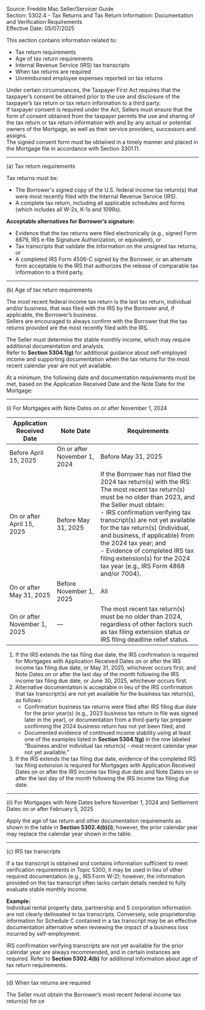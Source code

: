 Source: Freddie Mac Seller/Servicer Guide  
Section: 5302.4 - Tax Returns and Tax Return Information: Documentation and Verification Requirements  
Effective Date: 05/07/2025  

This section contains information related to:  
- Tax return requirements  
- Age of tax return requirements  
- Internal Revenue Service (IRS) tax transcripts  
- When tax returns are required  
- Unreimbursed employee expenses reported on tax returns  

Under certain circumstances, the Taxpayer First Act requires that the taxpayer’s consent be obtained prior to the use and disclosure of the taxpayer’s tax return or tax return information to a third party.  
If taxpayer consent is required under the Act, Sellers must ensure that the form of consent obtained from the taxpayer permits the use and sharing of the tax return or tax return information with and by any actual or potential owners of the Mortgage, as well as their service providers, successors and assigns.  
The signed consent form must be obtained in a timely manner and placed in the Mortgage file in accordance with Section 3301.11.

---

(a) Tax return requirements  

Tax returns must be:  
- The Borrower's signed copy of the U.S. federal income tax return(s) that were most recently filed with the Internal Revenue Service (IRS).  
- A complete tax return, including all applicable schedules and forms (which includes all W-2s, K-1s and 1099s).

**Acceptable alternatives for Borrower’s signature:**  
- Evidence that the tax returns were filed electronically (e.g., signed Form 8879, IRS e-file Signature Authorization, or equivalent), or  
- Tax transcripts that validate the information on the unsigned tax returns, or  
- A completed IRS Form 4506-C signed by the Borrower, or an alternate form acceptable to the IRS that authorizes the release of comparable tax information to a third party.

---

(b) Age of tax return requirements  

The most recent federal income tax return is the last tax return, individual and/or business, that was filed with the IRS by the Borrower and, if applicable, the Borrower’s business.  
Sellers are encouraged to always confirm with the Borrower that the tax returns provided are the most recently filed with the IRS.

The Seller must determine the stable monthly income, which may require additional documentation and analysis.  
Refer to **Section 5304.1(g)** for additional guidance about self-employed income and supporting documentation when the tax returns for the most recent calendar year are not yet available.

At a minimum, the following date and documentation requirements must be met, based on the Application Received Date and the Note Date for the Mortgage:

---

(i) For Mortgages with Note Dates on or after November 1, 2024  

| Application Received Date | Note Date | Requirements |
|---------------------------|-----------|---------------|
| Before April 15, 2025 | On or after November 1, 2024 | Before May 31, 2025 | Most recent federal income tax return(s) filed with the IRS. The most recent tax return(s) must be no older than 2023. |
| On or after April 15, 2025 | Before May 31, 2025 | If the Borrower has not filed the 2024 tax return(s) with the IRS: The most recent tax return(s) must be no older than 2023, and the Seller must obtain: <br> - IRS confirmation verifying tax transcript(s) are not yet available for the tax return(s) (individual, and business, if applicable) from the 2024 tax year; and <br> - Evidence of completed IRS tax filing extension(s) for the 2024 tax year (e.g., IRS Form 4868 and/or 7004). |
| On or after May 31, 2025 | Before November 1, 2025 | All |
| On or after November 1, 2025 | — | The most recent tax return(s) must be no older than 2024, regardless of other factors such as tax filing extension status or IRS filing deadline relief status. |

1. If the IRS extends the tax filing due date, the IRS confirmation is required for Mortgages with Application Received Dates on or after the IRS income tax filing due date, or May 31, 2025, whichever occurs first; and Note Dates on or after the last day of the month following the IRS income tax filing due date, or June 30, 2025, whichever occurs first.  
2. Alternative documentation is acceptable in lieu of the IRS confirmation that tax transcript(s) are not yet available for the business tax return(s), as follows:  
   - Confirmation business tax returns were filed after IRS filing due date for the prior year(s) (e.g., 2023 business tax return in file was signed later in the year), or documentation from a third-party tax preparer confirming the 2024 business return has not yet been filed; and  
   - Documented evidence of continued income stability using at least one of the examples listed in **Section 5304.1(g)** in the row labeled “Business and/or individual tax return(s) - most recent calendar year not yet available.”  
3. If the IRS extends the tax filing due date, evidence of the completed IRS tax filing extension is required for Mortgages with Application Received Dates on or after the IRS income tax filing due date and Note Dates on or after the last day of the month following the IRS income tax filing due date.

---

(ii) For Mortgages with Note Dates before November 1, 2024 and Settlement Dates on or after February 5, 2025  

Apply the age of tax return and other documentation requirements as shown in the table in **Section 5302.4(b)(i)**; however, the prior calendar year may replace the calendar year shown in the table.

---

(c) IRS tax transcripts  

If a tax transcript is obtained and contains information sufficient to meet verification requirements in Topic 5300, it may be used in lieu of other required documentation (e.g., IRS Form W-2); however, the information provided on the tax transcript often lacks certain details needed to fully evaluate stable monthly income.

**Example:**  
Individual rental property data, partnership and S corporation information are not clearly delineated in tax transcripts. Conversely, sole proprietorship information for Schedule C contained in a tax transcript may be an effective documentation alternative when reviewing the impact of a business loss incurred by self-employment.

IRS confirmation verifying transcripts are not yet available for the prior calendar year are always recommended, and in certain instances are required. Refer to **Section 5302.4(b)** for additional information about age of tax return requirements.

---

(d) When tax returns are required  

The Seller must obtain the Borrower’s most recent federal income tax return(s) for ce
